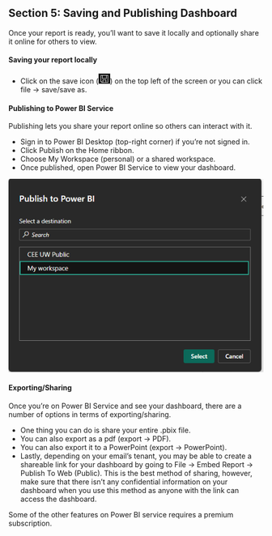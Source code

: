 ## **Section 5: Saving and Publishing Dashboard**

Once your report is ready, you’ll want to save it locally and optionally share it online for others to view.

#### Saving your report locally

* Click on the save icon (![](section-5-images/saveicon.png)) on the top left of the screen or you can click file → save/save as. 

#### Publishing to Power BI Service  
Publishing lets you share your report online so others can interact with it.

* Sign in to Power BI Desktop (top-right corner) if you’re not signed in.  
* Click Publish on the Home ribbon.  
* Choose My Workspace (personal) or a shared workspace.  
* Once published, open Power BI Service to view your dashboard.

![](section-5-images/publish.png)

#### Exporting/Sharing

Once you’re on Power BI Service and see your dashboard, there are a number of options in terms of exporting/sharing. 
- One thing you can do is share your entire .pbix file. 
- You can also export as a pdf (export → PDF). 
- You can also export it to a PowerPoint (export → PowerPoint). 
- Lastly, depending on your email’s tenant, you may be able to create a shareable link for your dashboard by going to File → Embed Report → Publish To Web (Public). This is the best method of sharing, however, make sure that there isn’t any confidential information on your dashboard when you use this method as anyone with the link can access the dashboard. 

Some of the other features on Power BI service requires a premium subscription. 